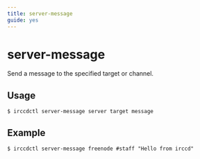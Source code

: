 ```yaml
---
title: server-message
guide: yes
---
```


# server-message

Send a message to the specified target or channel.

## Usage

```nohighlight
$ irccdctl server-message server target message
```

## Example

```nohighlight
$ irccdctl server-message freenode #staff "Hello from irccd"
```
